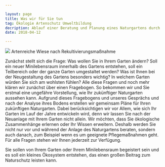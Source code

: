 ```yaml
---

layout: page
title: Was wir für Sie tun
tag: Ökologie Artenschutz Umweltbildung
decription: Ablauf einer Beratung und Planung eines Naturgartens durch EcoNinjas
date: 2018-04-12

---
```


<span class="image right">
<img src="/images/Wiese2.jpg">
Artenreiche Wiese nach
Rekultivierungsmaßnahme
</span>

Zunächst stellt sich die Frage: Was wollen Sie in Ihrem Garten ändern? Soll ein neuer Minilebensraum innerhalb des Gartens entstehen, soll ein Teilbereich oder der ganze Garten umgestaltet werden? Was ist Ihnen bei der Neugestaltung des Gartens besonders wichtig? In welchem Garten würden Sie sich am wohlsten fühlen? Alle diese Fragen und noch mehr klären wir zunächst über einen Fragebogen. So bekommen wir und Sie erstmal eine ungefähre Vorstellung, wie Ihr zukünftiger Naturgarten aussehen kann. Aufgrund dieses Fragebogens und unseres Gesprächs und nach der Analyse ihres Bodens erstellen wir gemeinsam Pläne für Ihren zukünftigen Naturgarten. Dabei berücksichtigen wir vor Allem, wie sich Ihr Garten im Lauf der Jahre entwickeln wird, denn wir lassen Sie nach der Neuanlage mit Ihrem Garten nicht allein. Wir möchten, dass Sie ökologische Zusammenhänge erlernen oder Ihr Wissen erweitern. Deshalb werden Sie nicht nur vor und während der Anlage des Naturgartens beraten, sondern auch danach, zum Beispiel wenn es um geeignete Pflegemaßnahmen geht. Für alle Fragen stehen wir Ihnen jederzeit zur Verfügung.

Sie sollen von Ihrem Garten oder Ihrem Minilebensraum begeistert sein und es soll ein kleines Ökosystem entstehen, das einen großen Beitrag zum Naturschutz leisten kann. 



